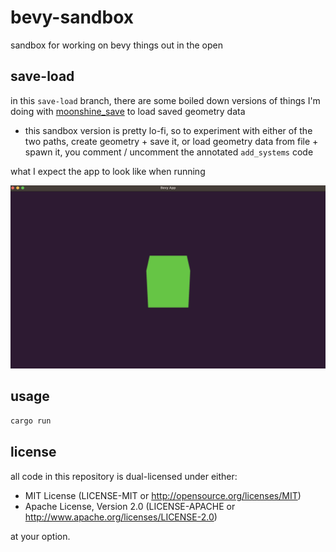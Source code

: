 # bevy-sandbox
sandbox for working on bevy things out in the open

## save-load

in this `save-load` branch, there are some boiled down versions of things I'm doing with [moonshine_save](https://github.com/Zeenobit/moonshine_save) to load saved geometry data
- this sandbox version is pretty lo-fi, so to experiment with either of the two paths, 
create geometry + save it, or load geometry data from file + spawn it, you comment / uncomment the annotated `add_systems` code

what I expect the app to look like when running 

![emissive green cube on a purple background](/img/app.png)

## usage

```sh
cargo run
```

## license
all code in this repository is dual-licensed under either:
- MIT License (LICENSE-MIT or http://opensource.org/licenses/MIT)
- Apache License, Version 2.0 (LICENSE-APACHE or http://www.apache.org/licenses/LICENSE-2.0)

at your option. 